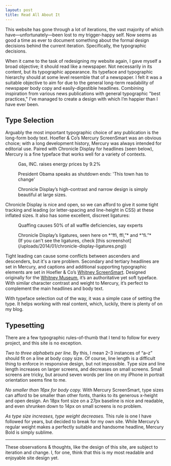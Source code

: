 ```yaml
---
layout: post
title: Read All About It
---
```


This website has gone through a lot of iterations, the vast majority of which have—unfortunately—been lost to my trigger-happy self. Now seems as good a time as ever to document something about the formal design decisions behind the current iteration. Specifically, the typographic decisions.

When it came to the task of redesigning my website again, I gave myself a broad objective; it should read like a newspaper. Not necessarily in its content, but its typographic appearance. Its typeface and typographic hierarchy should at some level resemble that of a newspaper. I felt it was a suitable objective to aim for due to the general long-term readability of newspaper body copy and easily-digestible headlines. Combining inspiration from various news publications with general typographic "best practices," I’ve managed to create a design with which I’m happier than I have ever been.

## Type Selection
Arguably the most important typographic choice of any publication is the long-form body text. H<span class="caps">oefler</span> &amp; C<span class="caps">o</span>&rsquo;s Mercury ScreenSmart was an obvious choice; with a long development history, Mercury was always intended for editorial use. Paired with Chronicle Display for headlines (seen below), Mercury is a fine typeface that works well for a variety of contexts.

<figure>
	<p class="alpha">Gas, INC. raises energy prices by 9.2%</p>
	<p class="alpha">President Obama speaks as shutdown ends: 'This town has to change'</p>
	<figcaption>Chronicle Display’s high-contrast and narrow design is simply beautiful at large sizes.</figcaption>
</figure>

Chronicle Display is nice and open, so we can afford to give it some tight tracking and leading (or letter-spacing and line-height in CSS) at these inflated sizes. It also has some excellent, discreet ligatures:

<figure>
	<p class="alpha">Quaffing causes 50% of all waffle deficiencies, say experts</p>
	<figcaption>Chronicle Display’s ligatures, seen here on *“ffi, ffl,”* and *“fi.”* (If you can't see the ligatures, check [this screenshot](/uploads/2014/01/chronicle-display-ligatures.png))</figcaption>
</figure>

Tight leading can cause some conflicts between ascenders and descenders, but it's a rare problem. Secondary and tertiary headlines are set in Mercury, and captions and additional supporting typographic elements are set in H<span class="caps">oefler</span> &amp; C<span class="caps">o</span>&rsquo;s [Whitney ScreenSmart](http://www.typography.com/fonts/whitney/overview/). Designed originally for the [Whitney Museum](http://whitney.org), it’s an authoritative yet soft typeface. With similar character contrast and weight to Mercury, it’s perfect to complement the main headlines and body text.

With typeface selection out of the way, it was a simple case of setting the type. It helps working with real content, which, luckily, there is plenty of on my blog.

## Typesetting
There are a few typographic rules-of-thumb that I tend to follow for every project, and this site is no exception.

*Two to three alphabets per line.* By this, I mean 2–3 instances of “a–z” should fit on a line at body copy size. Of course, line length is a difficult thing to enforce in responsive design, but not impossible. Type size and line length increases on larger screens, and decreases on small screens. Small screens are tricky, but around seven words per line on my iPhone in portrait orientation seems fine to me.

*No smaller than 16px for body copy.* With Mercury ScreenSmart, type sizes can afford to be smaller than other fonts, thanks to its generous x-height and open design. An 18px font size on a 27px baseline is nice and readable, and even shrunken down to 14px on small screens is no problem.

*As type size increases, type weight decreases.* This rule is one I have followed for years, but decided to break for my own site. While Mercury’s regular weight makes a perfectly suitable and handsome headline, Mercury Bold is simply sublime.

* * *

These observations & thoughts, like the design of this site, are subject to iteration and change. I, for one, think that this is my most readable and enjoyable site design yet.